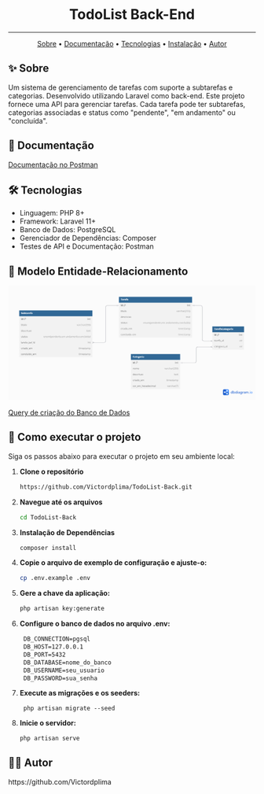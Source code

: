 <h1 align="center">TodoList Back-End</h1>

---
<p align="center">
    <a href="#sobre">Sobre</a> •
    <a href="#documentacao">Documentação</a> •
    <a href="#tecnologias">Tecnologias</a> •
    <a href="#instalacao">Instalação</a> •
    <a href="#autor">Autor</a>
</p>

<h2 id="sobre">✨ Sobre</h2>

Um sistema de gerenciamento de tarefas com suporte a subtarefas e categorias. Desenvolvido utilizando Laravel como back-end. Este projeto fornece uma API para gerenciar tarefas. Cada tarefa pode ter subtarefas, categorias associadas e status como "pendente", "em andamento" ou "concluída".

<h2 id="documentacao">📝 Documentação</h2>

[Documentação no Postman](https://documenter.getpostman.com/view/29442674/2sAYJAdxLV)


<h2 id="tecnologias">🛠 Tecnologias</h2>

+ Linguagem: PHP 8+
+ Framework: Laravel 11+
+ Banco de Dados: PostgreSQL
+ Gerenciador de Dependências: Composer
+ Testes de API e Documentação: Postman


<h2 id="tecnologias">🎲 Modelo Entidade-Relacionamento</h2>
<p align="center">
  <img src="Modelo Entidade-Relacionamento.png" alt="Tela de perfil">
</p>

[Query de criação do Banco de Dados](https://drive.google.com/file/d/174kaqyPL4CED_z4x92O1zrp7K4nC3IMw/view?usp=sharing)


<h2 id="instalacao">🚀 Como executar o projeto</h2>
Siga os passos abaixo para executar o projeto em seu ambiente local:

1. **Clone o repositório**
   ```bash
   https://github.com/Victordplima/TodoList-Back.git
   ```
   
2. **Navegue até os arquivos**
   ```bash
   cd TodoList-Back
   ```

3. **Instalação de Dependências**
   ```bash
   composer install
   ```
   
4. **Copie o arquivo de exemplo de configuração e ajuste-o:**
   ```bash
   cp .env.example .env
   ```
5. **Gere a chave da aplicação:**
   ```bash
   php artisan key:generate
   ```
6. **Configure o banco de dados no arquivo .env:**
   ```env
    DB_CONNECTION=pgsql
    DB_HOST=127.0.0.1
    DB_PORT=5432
    DB_DATABASE=nome_do_banco
    DB_USERNAME=seu_usuario
    DB_PASSWORD=sua_senha
   ```

7. **Execute as migrações e os seeders:**
   ```env
    php artisan migrate --seed
   ```

8. **Inicie o servidor:**
   ```bash
   php artisan serve
   ```

<h2 id="autor">👨‍💻 Autor</h2>
https://github.com/Victordplima
